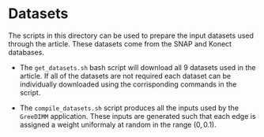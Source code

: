 # Datasets

The scripts in this directory can be used to prepare the input datasets used through the article. These datasets come from the SNAP and Konect databases. 

* The `get_datasets.sh` bash script will download all 9 datasets used in the article. If all of the datasets are not required each dataset can be individually downloaded using the corrisponding commands in the script. 

* The `compile_datasets.sh` script produces all the inputs used by the `GreeDIMM` application. These inputs are generated such that each edge is assigned a weight uniformaly at random in the range $(0,0.1)$.